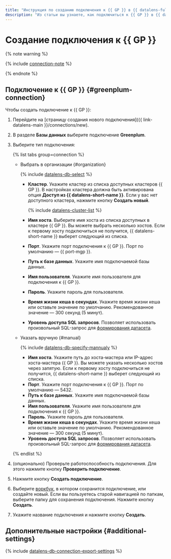 ```yaml
---
title: "Инструкция по созданию подключения к {{ GP }} в {{ datalens-full-name }}"
description: "Из статьи вы узнаете, как подключиться к {{ GP }} в {{ datalens-full-name }}."
---
```


# Создание подключения к {{ GP }}


{% note warning %}

{% include [connection-note](../../../_includes/datalens/datalens-connection-note.md) %}

{% endnote %}


## Подключение к {{ GP }} {#greenplum-connection}

Чтобы создать подключение к {{ GP }}:

1. Перейдите на [страницу создания нового подключения]({{ link-datalens-main }}/connections/new).
1. В разделе **Базы данных** выберите подключение **Greenplum**.


1. Выберите тип подключения:

    {% list tabs group=connection %}

    - Выбрать в организации {#organization}

      {% include [datalens-db-select](../../../_includes/datalens/datalens-db-select.md) %}

      * **Кластер**. Укажите кластер из списка доступных кластеров {{ GP }}. В настройках кластера должна быть активирована опция **Доступ из {{ datalens-short-name }}**. Если у вас нет доступного кластера, нажмите кнопку **Создать новый**.

        {% include [datalens-cluster-list](../../../_includes/datalens/datalens-cluster-list.md) %}

      * **Имя хоста**. Выберите имя хоста из списка доступных в кластере {{ GP }}. Вы можете выбрать несколько хостов. Если к первому хосту подключиться не получится, {{ datalens-short-name }} выберет следующий из списка.
      * **Порт**. Укажите порт подключения к {{ GP }}. Порт по умолчанию — {{ port-mgp }}.
      * **Путь к базе данных**. Укажите имя подключаемой базы данных.
      * **Имя пользователя**. Укажите имя пользователя для подключения к {{ GP }}.
      * **Пароль**. Укажите пароль для пользователя.
      * **Время жизни кеша в секундах**. Укажите время жизни кеша или оставьте значение по умолчанию. Рекомендованное значение — 300 секунд (5 минут).
      * **Уровень доступа SQL запросов**. Позволяет использовать произвольный SQL-запрос для [формирования датасета](../../concepts/dataset/settings.md#sql-request-in-datatset).

    - Указать вручную {#manual}

      {% include [datalens-db-specify-mannualy](../../../_includes/datalens/datalens-db-specify-mannualy.md) %}

      * **Имя хоста**. Укажите путь до хоста-мастера или IP-адрес хоста-мастера {{ GP }}. Вы можете указать несколько хостов через запятую. Если к первому хосту подключиться не получится, {{ datalens-short-name }} выберет следующий из списка.
      * **Порт**. Укажите порт подключения к {{ GP }}. Порт по умолчанию — 5432.
      * **Путь к базе данных**. Укажите имя подключаемой базы данных.
      * **Имя пользователя**. Укажите имя пользователя для подключения к {{ GP }}.
      * **Пароль**. Укажите пароль для пользователя.
      * **Время жизни кеша в секундах**. Укажите время жизни кеша или оставьте значение по умолчанию. Рекомендованное значение — 300 секунд (5 минут).
      * **Уровень доступа SQL запросов**. Позволяет использовать произвольный SQL-запрос для [формирования датасета](../../concepts/dataset/settings.md#sql-request-in-datatset).

    {% endlist %}


1. (опционально) Проверьте работоспособность подключения. Для этого нажмите кнопку **Проверить подключение**.
1. Нажмите кнопку **Создать подключение**.


1. Выберите [воркбук](../../workbooks-collections/index.md), в котором сохранится подключение, или создайте новый. Если вы пользуетесь старой навигацией по папкам, выберите папку для сохранения подключения. Нажмите кнопку **Создать**.


1. Укажите название подключения и нажмите кнопку **Создать**.

## Дополнительные настройки {#additional-settings}

{% include [datalens-db-connection-export-settings](../../../_includes/datalens/operations/datalens-db-connection-export-settings.md) %}

